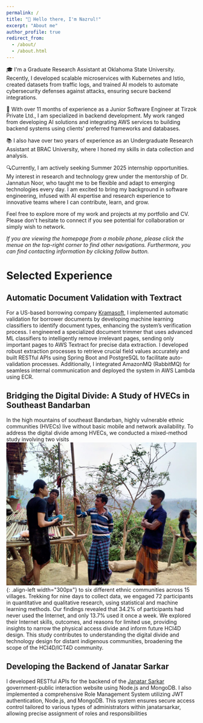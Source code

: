 ```yaml
---
permalink: /
title: "👋 Hello there, I'm Nazrul!"
excerpt: "About me"
author_profile: true
redirect_from:
  - /about/
  - /about.html
---
```




🎓 I'm a Graduate Research Assistant at Oklahoma State University. Recently, I developed scalable microservices with Kubernetes and Istio, created datasets from traffic logs, and trained AI models to automate cybersecurity defenses against attacks, ensuring secure backend integrations.


💼 With over 11 months of experience as a Junior Software Engineer at Tirzok Private Ltd., I am specialized in backend development. My work ranged from developing AI solutions and integrating AWS services to building backend systems using clients' preferred frameworks and databases.


📚 I also have over two years of experience as an Undergraduate Research Assistant at BRAC University, where I honed my skills in data collection and analysis.

🔍Currently, I am actively seeking Summer 2025 internship opportunities. My interest in research and technology grew under the mentorship of Dr. Jannatun Noor, who taught me to be flexible and adapt to emerging technologies every day. I am excited to bring my background in software engineering, infused with AI expertise and research experience to innovative teams where I can contribute, learn, and grow.

Feel free to explore more of my work and projects at my portfolio and CV. Please don't hesitate to connect if you see potential for collaboration or simply wish to network. 

*If you are viewing the homepage from a mobile phone, please click the menue on the top-right corner to find other navigations. Furthermore, you can find contacting information by clicking follow button.*

# Selected Experience

## Automatic Document Validation with Textract

For a US-based borrowing company [Kramasoft](https://kramasoft.com/landing), I implemented automatic validation for borrower documents by developing machine learning classifiers to identify document types, enhancing the system’s verification process. I engineered a specialized document trimmer that uses advanced ML classifiers to intelligently remove irrelevant pages, sending only important pages to AWS Textract for precise data extraction. I developed robust extraction processes to retrieve crucial field values accurately and built RESTful APIs using Spring Boot and PostgreSQL to facilitate auto-validation processes. Additionally, I integrated AmazonMQ (RabbitMQ) for seamless internal communication and deployed the system in AWS Lambda using ECR. 

## Bridging the Digital Divide: A Study of HVECs in Southeast Bandarban
In the high mountains of southeast Bandarban, highly vulnerable ethnic communities (HVECs) live without basic mobile and network availability. To address the digital divide among HVECs, we conducted a mixed-method study involving two visits ![Illustration of combining vision and language modalities](images/o.jpg){: .align-left width="300px"} to six different ethnic communities across 15 villages. Trekking for nine days to collect data, we engaged 72 participants in quantitative and qualitative research, using statistical and machine learning methods. Our findings revealed that 34.2% of participants had never used the Internet, and only 13.7% used it once a week. We explored their Internet skills, outcomes, and reasons for limited use, providing insights to narrow the physical access divide and inform future HCI4D design. This study contributes to understanding the digital divide and technology design for distant indigenous communities, broadening the scope of the HCI4D/ICT4D community.

## Developing the Backend of Janatar Sarkar

I developed RESTful APIs for the backend of the [Janatar Sarkar](https://janatarsarkar.gov.bd/) government-public interaction website using Node.js and MongoDB. I also implemented a comprehensive Role Management System utilizing JWT authentication, Node.js, and MongoDB. This system ensures secure access control tailored to various types of administrators within janatarsarkar, allowing precise assignment of roles and responsibilities
